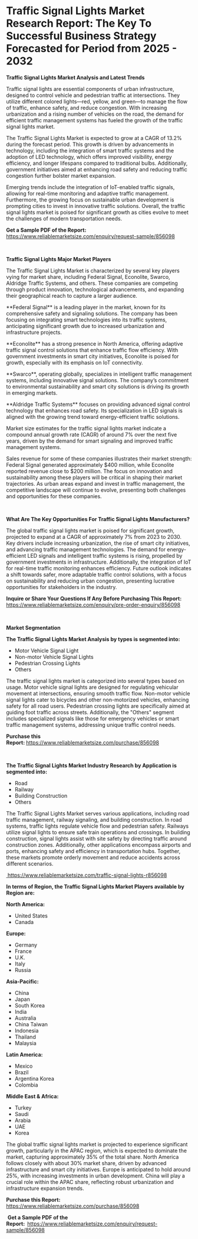 <p><h1>Traffic Signal Lights Market Research Report: The Key To Successful Business Strategy Forecasted for Period from 2025 - 2032</h1></p><p><strong>Traffic Signal Lights Market Analysis and Latest Trends</strong></p>
<p><p>Traffic signal lights are essential components of urban infrastructure, designed to control vehicle and pedestrian traffic at intersections. They utilize different colored lights—red, yellow, and green—to manage the flow of traffic, enhance safety, and reduce congestion. With increasing urbanization and a rising number of vehicles on the road, the demand for efficient traffic management systems has fueled the growth of the traffic signal lights market.</p><p>The Traffic Signal Lights Market is expected to grow at a CAGR of 13.2% during the forecast period. This growth is driven by advancements in technology, including the integration of smart traffic systems and the adoption of LED technology, which offers improved visibility, energy efficiency, and longer lifespans compared to traditional bulbs. Additionally, government initiatives aimed at enhancing road safety and reducing traffic congestion further bolster market expansion. </p><p>Emerging trends include the integration of IoT-enabled traffic signals, allowing for real-time monitoring and adaptive traffic management. Furthermore, the growing focus on sustainable urban development is prompting cities to invest in innovative traffic solutions. Overall, the traffic signal lights market is poised for significant growth as cities evolve to meet the challenges of modern transportation needs.</p></p>
<p><strong>Get a Sample PDF of the Report:&nbsp;</strong> <a href="https://www.reliablemarketsize.com/enquiry/request-sample/856098?utm_campaign=3560&utm_medium=2&utm_source=Github&utm_content=ia&utm_term=16042025&utm_id=traffic-signal-lights">https://www.reliablemarketsize.com/enquiry/request-sample/856098</a></p>
<p>&nbsp;</p>
<p><strong>Traffic Signal Lights Major Market Players</strong></p>
<p><p>The Traffic Signal Lights Market is characterized by several key players vying for market share, including Federal Signal, Econolite, Swarco, Aldridge Traffic Systems, and others. These companies are competing through product innovation, technological advancements, and expanding their geographical reach to capture a larger audience.</p><p>**Federal Signal** is a leading player in the market, known for its comprehensive safety and signaling solutions. The company has been focusing on integrating smart technologies into its traffic systems, anticipating significant growth due to increased urbanization and infrastructure projects.</p><p>**Econolite** has a strong presence in North America, offering adaptive traffic signal control solutions that enhance traffic flow efficiency. With government investments in smart city initiatives, Econolite is poised for growth, especially with its emphasis on IoT connectivity.</p><p>**Swarco**, operating globally, specializes in intelligent traffic management systems, including innovative signal solutions. The company’s commitment to environmental sustainability and smart city solutions is driving its growth in emerging markets.</p><p>**Aldridge Traffic Systems** focuses on providing advanced signal control technology that enhances road safety. Its specialization in LED signals is aligned with the growing trend toward energy-efficient traffic solutions.</p><p>Market size estimates for the traffic signal lights market indicate a compound annual growth rate (CAGR) of around 7% over the next five years, driven by the demand for smart signaling and improved traffic management systems. </p><p>Sales revenue for some of these companies illustrates their market strength: Federal Signal generated approximately $400 million, while Econolite reported revenue close to $200 million. The focus on innovation and sustainability among these players will be critical in shaping their market trajectories. As urban areas expand and invest in traffic management, the competitive landscape will continue to evolve, presenting both challenges and opportunities for these companies.</p></p>
<p>&nbsp;</p>
<p><strong>What Are The Key Opportunities For Traffic Signal Lights Manufacturers?</strong></p>
<p><p>The global traffic signal lights market is poised for significant growth, projected to expand at a CAGR of approximately 7% from 2023 to 2030. Key drivers include increasing urbanization, the rise of smart city initiatives, and advancing traffic management technologies. The demand for energy-efficient LED signals and intelligent traffic systems is rising, propelled by government investments in infrastructure. Additionally, the integration of IoT for real-time traffic monitoring enhances efficiency. Future outlook indicates a shift towards safer, more adaptable traffic control solutions, with a focus on sustainability and reducing urban congestion, presenting lucrative opportunities for stakeholders in the industry.</p></p>
<p><strong>Inquire or Share Your Questions If Any Before Purchasing This Report:</strong> <a href="https://www.reliablemarketsize.com/enquiry/pre-order-enquiry/856098?utm_campaign=3560&utm_medium=2&utm_source=Github&utm_content=ia&utm_term=16042025&utm_id=traffic-signal-lights">https://www.reliablemarketsize.com/enquiry/pre-order-enquiry/856098</a></p>
<p>&nbsp;</p>
<p><strong>Market Segmentation</strong></p>
<p><strong>The Traffic Signal Lights Market Analysis by types is segmented into:</strong></p>
<p><ul><li>Motor Vehicle Signal Light</li><li>Non-motor Vehicle Signal Lights</li><li>Pedestrian Crossing Lights</li><li>Others</li></ul></p>
<p><p>The traffic signal lights market is categorized into several types based on usage. Motor vehicle signal lights are designed for regulating vehicular movement at intersections, ensuring smooth traffic flow. Non-motor vehicle signal lights cater to bicycles and other non-motorized vehicles, enhancing safety for all road users. Pedestrian crossing lights are specifically aimed at guiding foot traffic across streets. Additionally, the "Others" segment includes specialized signals like those for emergency vehicles or smart traffic management systems, addressing unique traffic control needs.</p></p>
<p><strong>Purchase this Report:&nbsp;</strong><a href="https://www.reliablemarketsize.com/purchase/856098?utm_campaign=3560&utm_medium=2&utm_source=Github&utm_content=ia&utm_term=16042025&utm_id=traffic-signal-lights">https://www.reliablemarketsize.com/purchase/856098</a></p>
<p>&nbsp;</p>
<p><strong>The Traffic Signal Lights Market Industry Research by Application is segmented into:</strong></p>
<p><ul><li>Road</li><li>Railway</li><li>Building Construction</li><li>Others</li></ul></p>
<p><p>The Traffic Signal Lights Market serves various applications, including road traffic management, railway signaling, and building construction. In road systems, traffic lights regulate vehicle flow and pedestrian safety. Railways utilize signal lights to ensure safe train operations and crossings. In building construction, signal lights assist with site safety by directing traffic around construction zones. Additionally, other applications encompass airports and ports, enhancing safety and efficiency in transportation hubs. Together, these markets promote orderly movement and reduce accidents across different scenarios.</p></p>
<p><a href="https://www.reliablemarketsize.com/traffic-signal-lights-r856098?utm_campaign=3560&utm_medium=2&utm_source=Github&utm_content=ia&utm_term=16042025&utm_id=traffic-signal-lights">&nbsp;https://www.reliablemarketsize.com/traffic-signal-lights-r856098</a></p>
<p><strong>In terms of Region, the Traffic Signal Lights Market Players available by Region are:</strong></p>
<p>
    <p> <strong> North America: </strong>
        <ul>
            <li>United States</li>
            <li>Canada</li>
        </ul>
        </p> 
    <p> <strong> Europe: </strong>
        <ul>
            <li>Germany</li>
            <li>France</li>
            <li>U.K.</li>
            <li>Italy</li>
            <li>Russia</li>
        </ul>
        </p> 
    <p> <strong> Asia-Pacific: </strong>
        <ul>
            <li>China</li>
            <li>Japan</li>
            <li>South Korea</li>
            <li>India</li>
            <li>Australia</li>
            <li>China Taiwan</li>
            <li>Indonesia</li>
            <li>Thailand</li>
            <li>Malaysia</li>
        </ul>
        </p> 
    <p> <strong> Latin America: </strong>
        <ul>
            <li>Mexico</li>
            <li>Brazil</li>
            <li>Argentina Korea</li>
            <li>Colombia</li>
        </ul>
        </p> 
    <p> <strong> Middle East & Africa: </strong>
        <ul>
            <li>Turkey</li>
            <li>Saudi</li>
            <li>Arabia</li>
            <li>UAE</li>
            <li>Korea</li>
        </ul>
    </p>
    </p>
<p><p>The global traffic signal lights market is projected to experience significant growth, particularly in the APAC region, which is expected to dominate the market, capturing approximately 35% of the total share. North America follows closely with about 30% market share, driven by advanced infrastructure and smart city initiatives. Europe is anticipated to hold around 25%, with increasing investments in urban development. China will play a crucial role within the APAC share, reflecting robust urbanization and infrastructure expansion trends.</p></p>
<p><strong>Purchase this Report: </strong><a href="https://www.reliablemarketsize.com/purchase/856098?utm_campaign=3560&utm_medium=2&utm_source=Github&utm_content=ia&utm_term=16042025&utm_id=traffic-signal-lights">https://www.reliablemarketsize.com/purchase/856098</a></p>
<p>&nbsp;<strong>Get a Sample PDF of the Report:&nbsp;&nbsp;</strong><a href="https://www.reliablemarketsize.com/enquiry/request-sample/856098?utm_campaign=3560&utm_medium=2&utm_source=Github&utm_content=ia&utm_term=16042025&utm_id=traffic-signal-lights">https://www.reliablemarketsize.com/enquiry/request-sample/856098</a></p>
<p><strong></strong></p>
<p><p></p><p></p><p></p></p>